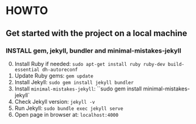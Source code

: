 # HOWTO

## Get started with the project on a local machine

### INSTALL gem, jekyll, bundler and minimal-mistakes-jekyll
0. Install Ruby if needed:
`sudo apt-get install ruby ruby-dev build-essential dh-autoreconf`
1. Update Ruby gems:
`gem update`
2. Install Jekyll:
`sudo gem install jekyll bundler`
3. Install `minimal-mistakes-jekyll`:
``sudo gem install minimal-mistakes-jekyll`
4. Check Jekyll version:
`jekyll -v`
5. Run Jekyll:
`sudo bundle exec jekyll serve`
6. Open page in browser at:
`localhost:4000`